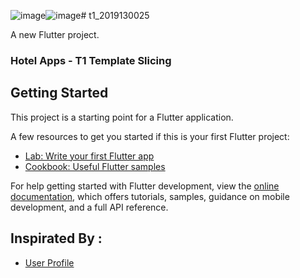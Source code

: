 ![image](https://github.com/mysthics/t1_2019130025/assets/103974844/5b234d05-92c6-4ba1-afbf-433775589690)![image](https://github.com/mysthics/t1_2019130025/assets/103974844/4921f8df-c192-4b6c-83ed-9d093cc0a818)# t1_2019130025

A new Flutter project.
### Hotel Apps - T1 Template Slicing

## Getting Started

This project is a starting point for a Flutter application.

A few resources to get you started if this is your first Flutter project:

- [Lab: Write your first Flutter app](https://docs.flutter.dev/get-started/codelab)
- [Cookbook: Useful Flutter samples](https://docs.flutter.dev/cookbook)

For help getting started with Flutter development, view the
[online documentation](https://docs.flutter.dev/), which offers tutorials,
samples, guidance on mobile development, and a full API reference.

## Inspirated By : 

- [User Profile]([https://dribbble.com/shots/6178208-User-Profile](https://dribbble.com/shots/22603261-Hotel-App))

  
